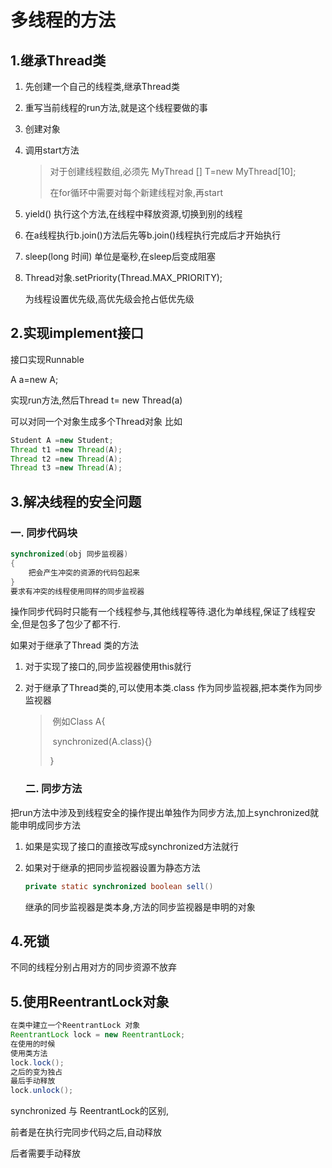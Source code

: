 # 多线程的方法

## 1.继承Thread类

1. 先创建一个自己的线程类,继承Thread类

2. 重写当前线程的run方法,就是这个线程要做的事

3. 创建对象

4. 调用start方法

   > 对于创建线程数组,必须先 MyThread [] T=new MyThread[10];
   >
   > 在for循环中需要对每个新建线程对象,再start

5. yield() 执行这个方法,在线程中释放资源,切换到别的线程

6. 在a线程执行b.join()方法后先等b.join()线程执行完成后才开始执行

7. sleep(long 时间) 单位是毫秒,在sleep后变成阻塞

8. Thread对象.setPriority(Thread.MAX_PRIORITY);

   为线程设置优先级,高优先级会抢占低优先级

## 2.实现implement接口

接口实现Runnable

A a=new A;

实现run方法,然后Thread t= new Thread(a)

可以对同一个对象生成多个Thread对象 比如

```java
Student A =new Student;
Thread t1 =new Thread(A);
Thread t2 =new Thread(A);
Thread t3 =new Thread(A);
```

## 3.解决线程的安全问题

### 	一. 同步代码块

```java
synchronized(obj 同步监视器)
{
	把会产生冲突的资源的代码包起来
}
要求有冲突的线程使用同样的同步监视器
```

操作同步代码时只能有一个线程参与,其他线程等待.退化为单线程,保证了线程安全,但是包多了包少了都不行.

如果对于继承了Thread 类的方法

1. 对于实现了接口的,同步监视器使用this就行

2. 对于继承了Thread类的,可以使用本类.class 作为同步监视器,把本类作为同步监视器

   > ​	例如Class A{
   >
   > ​	synchronized(A.class){}
   >
   > }

   ### 二. 同步方法

把run方法中涉及到线程安全的操作提出单独作为同步方法,加上synchronized就能申明成同步方法

1. 如果是实现了接口的直接改写成synchronized方法就行

2. 如果对于继承的把同步监视器设置为静态方法

   ```java
   private static synchronized boolean sell()
   ```

   继承的同步监视器是类本身,方法的同步监视器是申明的对象

## 4.死锁

不同的线程分别占用对方的同步资源不放弃

## 5.使用ReentrantLock对象

```java
在类中建立一个ReentrantLock 对象
ReentrantLock lock = new ReentrantLock;
在使用的时候
使用类方法
lock.lock();
之后的变为独占
最后手动释放
lock.unlock();
```

synchronized 与 ReentrantLock的区别,

前者是在执行完同步代码之后,自动释放

后者需要手动释放